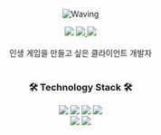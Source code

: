 
<div align="center">
    
![Waving](https://capsule-render.vercel.app/api?type=Waving&height=200%&text=Jeongopo&fontAlign=50&fontAlignY=40&color=gradient)
<div align="center">  
      <a href="https://velog.io/@jeongopo"><img src="https://img.shields.io/badge/Velog-brightgreen?style=flat-square&logo=Velog&logoColor=white&link=https://velog.io/@jeongopo/"></a>
      <a href="https://www.notion.so/UE5-6daabc26f26e4dde855d6cf5800d598f"><img src="https://img.shields.io/badge/Notion-000000?style=flat-square&logo=Notion&logoColor=white&link=https://www.notion.so/UE5-6daabc26f26e4dde855d6cf5800d598f"></a><a href="https://solved.ac/jeongopo">
      <img src="http://mazassumnida.wtf/api/mini/generate_badge?boj=jeongopo"/></a> <br><br>
    인생 게임을 만들고 싶은 클라이언트 개발자<br><br>
</div>
                                  
<div>       
    <h3> 🛠 Technology Stack 🛠 </h3>
    <p>
      <img src="https://img.shields.io/badge/C++-blue?style=flat-square&logo=C%2B%2B&logoColor=white">
      <img src="https://img.shields.io/badge/C-informational?style=flat-square&logo=C&logoColor=white">
      <img src="https://img.shields.io/badge/C-green?style=flat-square&logo=C Sharp&logoColor=white">
      <img src="https://img.shields.io/badge/JavaScript-yellow?style=flat-square&logo=JavaScript&logoColor=white">
      <br>
       <img src="https://img.shields.io/badge/Unreal Engine-000000?style=flat-square&logo=Unreal Engine&logoColor=white">
       <img src="https://img.shields.io/badge/Unity-000000?style=flat-square&logo=Unity&logoColor=white">
    </p>
</div>
<br><br>
        
</div>
